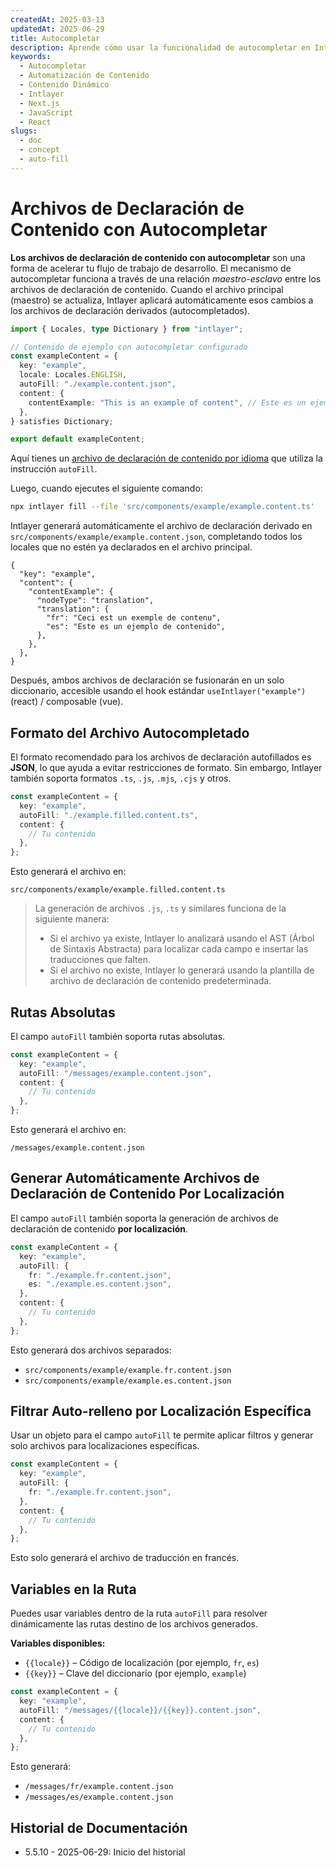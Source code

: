 ```yaml
---
createdAt: 2025-03-13
updatedAt: 2025-06-29
title: Autocompletar
description: Aprende cómo usar la funcionalidad de autocompletar en Intlayer para poblar automáticamente contenido basado en patrones predefinidos. Sigue esta documentación para implementar funciones de autocompletar de manera eficiente en tu proyecto.
keywords:
  - Autocompletar
  - Automatización de Contenido
  - Contenido Dinámico
  - Intlayer
  - Next.js
  - JavaScript
  - React
slugs:
  - doc
  - concept
  - auto-fill
---
```


# Archivos de Declaración de Contenido con Autocompletar

**Los archivos de declaración de contenido con autocompletar** son una forma de acelerar tu flujo de trabajo de desarrollo.
El mecanismo de autocompletar funciona a través de una relación _maestro-esclavo_ entre los archivos de declaración de contenido. Cuando el archivo principal (maestro) se actualiza, Intlayer aplicará automáticamente esos cambios a los archivos de declaración derivados (autocompletados).

```ts fileName="src/components/example/example.content.ts"
import { Locales, type Dictionary } from "intlayer";

// Contenido de ejemplo con autocompletar configurado
const exampleContent = {
  key: "example",
  locale: Locales.ENGLISH,
  autoFill: "./example.content.json",
  content: {
    contentExample: "This is an example of content", // Este es un ejemplo de contenido
  },
} satisfies Dictionary;

export default exampleContent;
```

Aquí tienes un [archivo de declaración de contenido por idioma](https://github.com/aymericzip/intlayer/blob/main/docs/docs/es/per_locale_file.md) que utiliza la instrucción `autoFill`.

Luego, cuando ejecutes el siguiente comando:

```bash
npx intlayer fill --file 'src/components/example/example.content.ts'
```

Intlayer generará automáticamente el archivo de declaración derivado en `src/components/example/example.content.json`, completando todos los locales que no estén ya declarados en el archivo principal.

```json5 fileName="src/components/example/example.content.json"
{
  "key": "example",
  "content": {
    "contentExample": {
      "nodeType": "translation",
      "translation": {
        "fr": "Ceci est un exemple de contenu",
        "es": "Este es un ejemplo de contenido",
      },
    },
  },
}
```

Después, ambos archivos de declaración se fusionarán en un solo diccionario, accesible usando el hook estándar `useIntlayer("example")` (react) / composable (vue).

## Formato del Archivo Autocompletado

El formato recomendado para los archivos de declaración autofillados es **JSON**, lo que ayuda a evitar restricciones de formato. Sin embargo, Intlayer también soporta formatos `.ts`, `.js`, `.mjs`, `.cjs` y otros.

```ts fileName="src/components/example/example.content.ts"
const exampleContent = {
  key: "example",
  autoFill: "./example.filled.content.ts",
  content: {
    // Tu contenido
  },
};
```

Esto generará el archivo en:

```
src/components/example/example.filled.content.ts
```

> La generación de archivos `.js`, `.ts` y similares funciona de la siguiente manera:
>
> - Si el archivo ya existe, Intlayer lo analizará usando el AST (Árbol de Sintaxis Abstracta) para localizar cada campo e insertar las traducciones que falten.
> - Si el archivo no existe, Intlayer lo generará usando la plantilla de archivo de declaración de contenido predeterminada.

## Rutas Absolutas

El campo `autoFill` también soporta rutas absolutas.

```ts fileName="src/components/example/example.content.ts"
const exampleContent = {
  key: "example",
  autoFill: "/messages/example.content.json",
  content: {
    // Tu contenido
  },
};
```

Esto generará el archivo en:

```
/messages/example.content.json
```

## Generar Automáticamente Archivos de Declaración de Contenido Por Localización

El campo `autoFill` también soporta la generación de archivos de declaración de contenido **por localización**.

```ts fileName="src/components/example/example.content.ts"
const exampleContent = {
  key: "example",
  autoFill: {
    fr: "./example.fr.content.json",
    es: "./example.es.content.json",
  },
  content: {
    // Tu contenido
  },
};
```

Esto generará dos archivos separados:

- `src/components/example/example.fr.content.json`
- `src/components/example/example.es.content.json`

## Filtrar Auto-relleno por Localización Específica

Usar un objeto para el campo `autoFill` te permite aplicar filtros y generar solo archivos para localizaciones específicas.

```ts fileName="src/components/example/example.content.ts"
const exampleContent = {
  key: "example",
  autoFill: {
    fr: "./example.fr.content.json",
  },
  content: {
    // Tu contenido
  },
};
```

Esto solo generará el archivo de traducción en francés.

## Variables en la Ruta

Puedes usar variables dentro de la ruta `autoFill` para resolver dinámicamente las rutas destino de los archivos generados.

**Variables disponibles:**

- `{{locale}}` – Código de localización (por ejemplo, `fr`, `es`)
- `{{key}}` – Clave del diccionario (por ejemplo, `example`)

```ts fileName="src/components/example/example.content.ts"
const exampleContent = {
  key: "example",
  autoFill: "/messages/{{locale}}/{{key}}.content.json",
  content: {
    // Tu contenido
  },
};
```

Esto generará:

- `/messages/fr/example.content.json`
- `/messages/es/example.content.json`

## Historial de Documentación

- 5.5.10 - 2025-06-29: Inicio del historial

